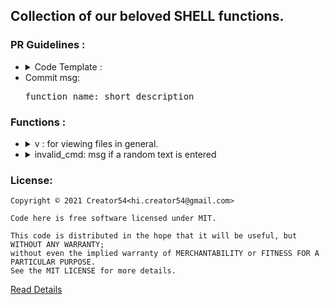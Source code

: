 ## Collection of our beloved SHELL functions.

### PR Guidelines :
<ul>
  <li>
    <details>
      <summary>Code Template :</summary>
      <pre>Use below template and add it to specific section in README</pre>
      <ul>
        <pre>
        &lt;li&gt;
          &lt;details&gt;
            &lt;summary&gt; function name : short description &lt;/summary&gt;
            &lt;br&gt;
            &lt;pre&gt;SHELL: BASH/FISH/ZSH&lt;/pre&gt;
            &lt;pre&gt;USAGE: how you use the function&lt;/pre&gt;
            &lt;ul&gt;
              &lt;li&gt;
                &lt;pre&gt;
                  Your Code goes here ...
                &lt;/pre&gt;
              &lt;/li&gt;
            &lt;/ul&gt;
          &lt;/details&gt;
        &lt;/li&gt;
        </pre>
      </ul>
    </details>
  </li>
  <li>
    Commit msg: <pre>function_name: short description</pre>
  </li>
</ul>

### Functions :
<ul>
  <li>
    <details>
      <summary> v : for viewing files in general.</summary>
      <br>
      <pre>SHELL: Fish</pre>
      <pre>USAGE: v anyfile</pre>
      <ul>
        <li>
          <pre>
            function v
              if [ -z "$argv" ]
                echo "Do pass a file to view !"
              else if [ -d "$argv" ]
                echo Files Count: (count $argv/*); ls -sh $argv
              else if string match -r ".jpg|.png|.svg" $argv &> /dev/null
                kitty +kitten icat $argv
              else if string match -r ".mp4|.mkv|.mp3" $argv &> /dev/null
                mpv $argv
              else if string match -q "*.docx" $argv
                catdocx $argv | bat
              else if string match -q "*.pdf" $argv
                zathura $argv &> /dev/null
              else
                bat $argv
              end
            end
          </pre>
        </li>
      </ul>
    </details>
  </li>
  <li>
    <details>
      <summary>invalid_cmd: msg if a random text is entered </summary>
      <br>
      <pre>SHELL: Fish</pre>
      <pre>USAGE: any random text asdasd</pre>
      <ul>
        <li>
          <pre>
	          function __fish_command_not_found_handler --on-event fish_command_not_found
              set -l exit_string "You know what you are doing, right ?" "Are you sure about that ?" "Sorry can't find what you are looking for :(" "IDK what you mean !" "Invalid command !" "You in the right mood mate ?"
              set index (random 1 6)
	            printf '%s\n' $exit_string[$index]
	          end
          </pre>
        </li>
      </ul>
    </details>
  </li>
</ul>


### License:
```
Copyright © 2021 Creator54<hi.creator54@gmail.com>

Code here is free software licensed under MIT.

This code is distributed in the hope that it will be useful, but WITHOUT ANY WARRANTY;
without even the implied warranty of MERCHANTABILITY or FITNESS FOR A PARTICULAR PURPOSE.
See the MIT LICENSE for more details.
```
[Read Details](https://github.com/creator54/shell.rc/blob/main/LICENSE)
